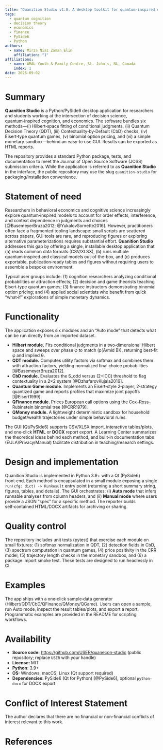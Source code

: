 ```yaml
---
title: "Quanition Studio v1.0: A desktop toolkit for quantum‑inspired decision modeling and economics simulations"
tags:
  - quantum cognition
  - decision theory
  - economics
  - finance
  - PySide6
  - Python
authors:
  - name: Mirza Niaz Zaman Elin
    affiliation: "1"
affiliations:
  - name: AMAL Youth & Family Centre, St. John's, NL, Canada
    index: 1
date: 2025-09-02
---
```


# Summary

**Quanition Studio** is a Python/PySide6 desktop application for researchers and students working at the intersection of
decision science, quantum‑inspired cognition, and economics. The software bundles six methods—(i) Hilbert‑space fitting of
conditional judgments, (ii) Quantum Decision Theory (QDT), (iii) Contextuality‑by‑Default (CbD) checks, (iv) Eisert‑type
quantum games, (v) binomial option pricing, and (vi) a simple monetary sandbox—behind an easy‑to‑use GUI. Results can be
exported as HTML reports. 

The repository provides a standard Python package, tests, and documentation to meet the Journal of Open Source Software (JOSS)
submission criteria. While the application is referred to as **Quanition Studio** in the interface, the public repository may
use the slug `quanition-studio` for packaging/installation convenience.

# Statement of need

Researchers in behavioral economics and cognitive science increasingly explore quantum‑inspired models to account for order effects,
interference, and context dependence in judgments and choices [@BusemeyerBruza2012; @YukalovSornette2016]. However, practitioners
often face a fragmented tooling landscape: small scripts are scattered across papers, GUI tools are rare, and reproducing figures
or exploring alternative parameterizations requires substantial effort. **Quanition Studio** addresses this gap by offering a single,
installable desktop application that (a) reads common data formats (CSV/XLSX), (b) runs multiple quantum‑inspired and classical
models out‑of‑the‑box, and (c) produces exportable, publication‑ready tables and figures without requiring users to assemble a
bespoke environment.

Typical user groups include: (1) cognition researchers analyzing conditional probabilities or attraction effects; (2) decision and
game theorists teaching Eisert‑type quantum games; (3) finance instructors demonstrating binomial option pricing; and (4) applied
social scientists who benefit from quick “what‑if” explorations of simple monetary dynamics.

# Functionality

The application exposes six modules and an “Auto mode” that detects what can be run directly from an imported dataset.

- **Hilbert module.** Fits conditional judgments in a two‑dimensional Hilbert space and sweeps over phase φ to match \(p(A\mid B)\),
  returning best‑fit φ and implied θ.
- **QDT module.** Computes utility factors via softmax and combines them with attraction factors, yielding normalized final choice
  probabilities [@BusemeyerBruza2012].
- **CbD module.** Evaluates the S_odd versus (2+ICC) threshold to flag contextuality in a 2×2 system [@DzhafarovKujala2016].
- **Quantum Game module.** Implements an Eisert‑style 2‑player, 2‑strategy quantized game and reports profiles that maximize
  joint payoffs [@Eisert1999].
- **QFinance module.** Prices European call options using the Cox–Ross–Rubinstein binomial tree [@CRR1979].
- **QMoney module.** A lightweight deterministic sandbox for household budget/wealth trajectories under simple behavioral rules.

The GUI (Qt/PySide6) supports CSV/XLSX import, interactive tables/plots, and one‑click **HTML** or **DOCX** report export.
A Learning Center summarizes the theoretical ideas behind each method, and built‑in documentation tabs (EULA/Privacy/Manual)
facilitate distribution in teaching/research settings.

# Design and implementation

Quanition Studio is implemented in Python 3.9+ with a Qt (PySide6) front‑end. Each method is encapsulated in a small module exposing
a single `run(cfg: dict) -> RunResult` entry point (returning a short summary string, figures, tables, and details). The GUI
orchestrates: (i) **Auto mode** that infers runnable analyses from column headers, and (ii) **Manual mode** where users provide a JSON
“spec” for a specific method. The reporter builds self‑contained HTML/DOCX artifacts for archiving or sharing.

# Quality control

The repository includes unit tests (pytest) that exercise each module on small fixtures: (1) softmax normalization in QDT, (2) detection
fields in CbD, (3) spectrum computation in quantum games, (4) price positivity in the CRR model, (5) trajectory length checks in the
monetary sandbox, and (6) a package import smoke test. These tests are designed to run headlessly in CI.

# Examples

The app ships with a one‑click sample‑data generator (Hilbert/QDT/CbD/QFinance/QMoney/QGame). Users can open a sample, run Auto mode,
inspect the result tables/plots, and export a report. Programmatic examples are provided in the README for scripting workflows.

# Availability

- **Source code:** https://github.com/USER/quanecon-studio (public repository; replace `USER` with your handle)
- **License:** MIT
- **Python:** 3.9+
- **OS:** Windows, macOS, Linux (Qt support required)
- **Dependencies:** PySide6 (Qt for Python) [@PySide6], optional `python-docx` for DOCX export

# Conflict of Interest Statement
The author declares that there are no financial or non-financial conflicts of interest relevant to this work.


# References
